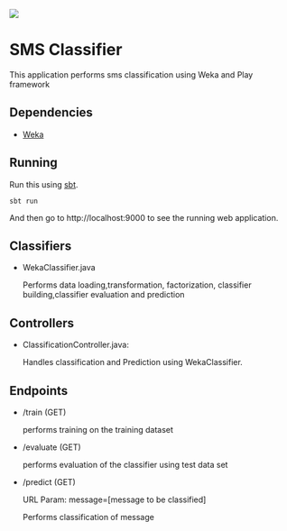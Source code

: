 [<img src="https://img.shields.io/travis/playframework/play-java-starter-example.svg"/>](https://travis-ci.org/playframework/play-java-starter-example)

# SMS Classifier

This application performs sms classification using Weka and Play framework

## Dependencies

- [Weka](https://mvnrepository.com/artifact/nz.ac.waikato.cms.weka/weka-stable/3.8.0)

## Running

Run this using [sbt](http://www.scala-sbt.org/).

```
sbt run
```

And then go to http://localhost:9000 to see the running web application.

## Classifiers

- WekaClassifier.java

  Performs data loading,transformation, factorization, classifier building,classifier evaluation and prediction

## Controllers


- ClassificationController.java:

  Handles classification and Prediction using WekaClassifier.


## Endpoints

- /train (GET)

   performs training on the training dataset

- /evaluate (GET)

   performs evaluation of the classifier using test data set

- /predict (GET)

   URL Param: message=[message to be classified]

   Performs classification of message


